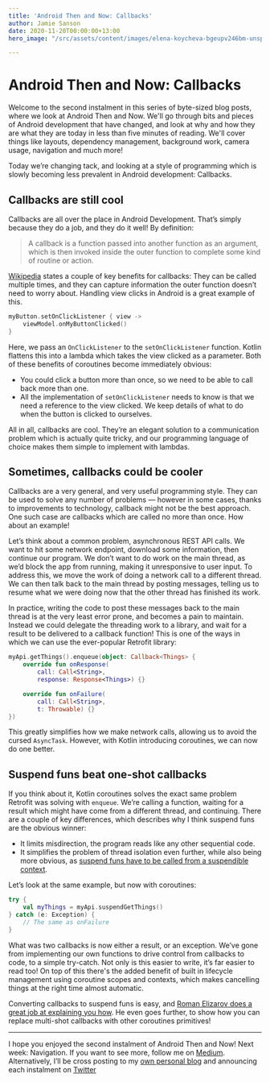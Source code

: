 ```yaml
---
title: 'Android Then and Now: Callbacks'
author: Jamie Sanson
date: 2020-11-20T00:00:00+13:00
hero_image: "/src/assets/content/images/elena-koycheva-bgeupv246bm-unsplash.jpg"

---
```

# Android Then and Now: Callbacks
Welcome to the second instalment in this series of byte-sized blog posts, where we look at Android Then and Now. We'll go through bits and pieces of Android development that have changed, and look at why and how they are what they are today in less than five minutes of reading. We'll cover things like layouts, dependency management, background work, camera usage, navigation and much more!

Today we’re changing tack, and looking at a style of programming which is slowly becoming less prevalent in Android development: Callbacks.

## Callbacks are still cool
Callbacks are all over the place in Android Development. That’s simply because they do a job, and they do it well! By definition:
> A callback is a function passed into another function as an argument, which is then invoked inside the outer function to complete some kind of routine or action.

[Wikipedia](https://en.wikipedia.org/wiki/Callback_(computer_programming)) states a couple of key benefits for callbacks: They can be called multiple times, and they can capture information the outer function doesn’t need to worry about. Handling view clicks in Android is a great example of this.

```kt
myButton.setOnClickListener { view -> 
	viewModel.onMyButtonClicked()
}
```

Here, we pass an `OnClickListener` to the `setOnClickListener` function. Kotlin flattens this into a lambda which takes the view clicked as a parameter. Both of these benefits of coroutines become immediately obvious:
* You could click a button more than once, so we need to be able to call back more than one.
* All the implementation of `setOnClickListener` needs to know is that we need a reference to the view clicked. We keep details of what to do when the button is clicked to ourselves.

All in all, callbacks are cool. They’re an elegant solution to a communication problem which is actually quite tricky, and our programming language of choice makes them simple to implement with lambdas.

## Sometimes, callbacks could be cooler
Callbacks are a very general, and very useful programming style. They can be used to solve any number of problems — however in some cases, thanks to improvements to technology, callback might not be the best approach. One such case are callbacks which are called no more than once. How about an example!

Let’s think about a common problem, asynchronous REST API calls. We want to hit some network endpoint, download some information, then continue our program. We don’t want to do work on the main thread, as we’d block the app from running, making it unresponsive to user input. To address this, we move the work of doing a network call to a different thread. We can then talk back to the main thread by posting messages, telling us to resume what we were doing now that the other thread has finished its work. 

In practice, writing the code to post these messages back to the main thread is at the very least error prone, and becomes a pain to maintain. Instead we could delegate the threading work to a library, and wait for a result to be delivered to a callback function! This is one of the ways in which we can use the ever-popular Retrofit library:

```kt
myApi.getThings().enqueue(object: Callback<Things> {
	override fun onResponse(
		call: Call<String>, 
		response: Response<Things>) {}

    override fun onFailure(
		call: Call<String>,
		t: Throwable) {}
})
```

This greatly simplifies how we make network calls, allowing us to avoid the cursed `AsyncTask`. However, with Kotlin introducing coroutines, we can now do one better.

## Suspend funs beat one-shot callbacks
If you think about it, Kotlin coroutines solves the exact same problem Retrofit was solving with `enqueue`. We’re calling a function, waiting for a result which might have come from a different thread, and continuing. There are a couple of key differences, which describes why I think suspend funs are the obvious winner:
* It limits misdirection, the program reads like any other sequential code.
* It simplifies the problem of thread isolation even further, while also being more obvious, as [suspend funs have to be called from a suspendible context](https://kotlinlang.org/docs/reference/coroutines/basics.html#your-first-coroutine).

Let’s look at the same example, but now with coroutines:

```kt
try {
	val myThings = myApi.suspendGetThings()
} catch (e: Exception) {
	// The same as onFailure
}
```

What was two callbacks is now either a result, or an exception. We’ve gone from implementing our own functions to drive control from callbacks to code, to a simple try-catch. Not only is this easier to write, it’s far easier to read too! On top of this there's the added benefit of built in lifecycle management using coroutine scopes and contexts, which makes cancelling things at the right time almost automatic.

Converting callbacks to suspend funs is easy, and [Roman Elizarov does a great job at explaining you how](https://medium.com/@elizarov/callbacks-and-kotlin-flows-2b53aa2525cf). He even goes further, to show how you can replace multi-shot callbacks with other coroutines primitives! 

---
I hope you enjoyed the second instalment of Android Then and Now! Next week: Navigation. If you want to see more, follow me on [Medium](https://medium.com/@jamiesanson). Alternatively, I’ll be cross posting to my [own personal blog](https://jamie.sanson.dev) and announcing each instalment on [Twitter](https://twitter.com/jamiesanson)